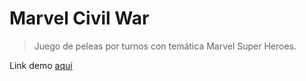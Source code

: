 # Marvel Civil War

> Juego de peleas por turnos con temática Marvel Super Heroes.

Link demo [aquí](https://perisdev.github.io/MarvelCivilWar/)